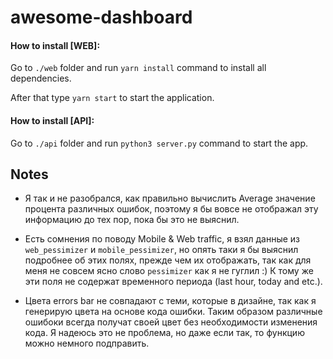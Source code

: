 # awesome-dashboard

#### How to install [WEB]:

Go to `./web` folder and run `yarn install` command to install all dependencies.

After that type `yarn start` to start the application.

#### How to install [API]:

Go to `./api` folder and run `python3 server.py` command to start the app.


## Notes

- Я так и не разобрался, как правильно вычислить Average значение процента различных ошибок, поэтому я бы вовсе не отображал эту информацию до тех пор, пока бы это не выяснил.

- Есть сомнения по поводу Mobile & Web traffic, я взял данные из `web_pessimizer` и `mobile_pessimizer`, но опять таки я бы выяснил подробнее об этих полях, прежде чем их отображать, так как для меня не совсем ясно слово `pessimizer` как я не гуглил :) К тому же эти поля не содержат временного периода (last hour, today and etc.).

- Цвета errors bar не совпадают с теми, которые в дизайне, так как я генерирую цвета на основе кода ошибки.
Таким образом различные ошибоки всегда получат своей цвет без необходимости изменения кода. Я надеюсь это не проблема, но даже если так, то функцию можно немного подправить.
